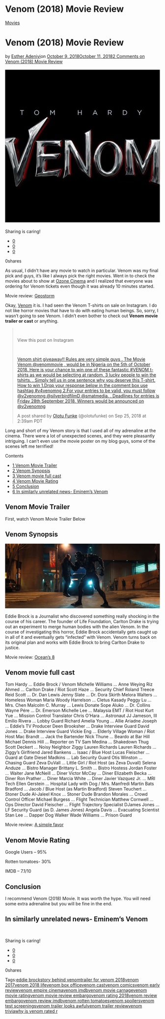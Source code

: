 # Venom (2018) Movie Review

[Movies](https://estheradeniyi.com/category/movies/)
# Venom (2018) Movie Review

by [Esther Adeniyi](https://estheradeniyi.com/author/esther-adeniyi/)on [October 9, 2018October 11, 2018](https://estheradeniyi.com/venom-2018-movie-review/)[2 Comments on Venom (2018) Movie Review](https://estheradeniyi.com/venom-2018-movie-review/#comments)

![Venom movie poster](images\Venom-image.png)

Sharing is caring!

- [0](https://www.facebook.com/sharer/sharer.php?u=https%3A%2F%2Festheradeniyi.com%2Fvenom-2018-movie-review%2F&amp;t=Venom%20%282018%29%20Movie%20Review)
- [0](https://twitter.com/intent/tweet?text=Venom%20%282018%29%20Movie%20Review&amp;url=https%3A%2F%2Festheradeniyi.com%2Fvenom-2018-movie-review%2F)
- [0](#)

0shares

As usual, I didn&#x2019;t have any movie to watch in particular. Venom was my final pick and guys, it&#x2019;s like I always pick the right movies. Went in to check the movies about to show at [Ozone Cinema](https://estheradeniyi.com/ozone-cinemas-yaba/) and I realized that everyone was ordering for Venom tickets even though it was already 10 minutes started.

Movie review: [Geostorm](https://estheradeniyi.com/geostorm-2017-movie-review-5-profound/)

Okay, [Venom](https://www.instagram.com/venommovie/) it is. I had seen the Venom T-shirts on sale on Instagram. I do not like horror movies that have to do with eating human beings. So, sorry, I wasn&#x2019;t going to see Venom. I didn&#x2019;t even bother to check out **Venom movie trailer or cast** or anything.

> &#xA0;
> 
> 
> View this post on Instagram
> 
> 
> &#xA0;
> 
> [Venom shirt giveaway!! Rules are very simple guys . The Movie Venom @venommovie , would be in Nigeria on the 5th of October 2018. Here is your chance to win one of these fantastic #VENOM t-shirts as we would be selecting at random, 3 lucky people to win the tshirts. . Simply tell us in one sentence why you deserve this T-shirt. How to win 1.Drop your response below in the comment box use hashtag #v4venomng 2.For your entries to be valid, you must follow @v2venomng @silverbirdfilmD @smatmedia. . Deadlines for entries is Friday 28th September 2018. Winners would be announced on @v2venomng](https://www.instagram.com/p/BoJPXzrlI_z/?utm_source=ig_embed&amp;utm_medium=loading)
> 
> A post shared by [ Olotu Funke](https://www.instagram.com/olotufunke/?utm_source=ig_embed&amp;utm_medium=loading) (@olotufunke) on Sep 25, 2018 at 2:39am PDT

Long and short of my Venom story is that I used all of my adrenaline at the cinema. There were a lot of unexpected scenes, and they were pleasantly intriguing. I can&#x2019;t even use the movie poster on my blog guys, some of the scenes left me terrified!

Contents

- [1 Venom Movie Trailer](#Venom_Movie_Trailer)
- [2 Venom Synopsis](#Venom_Synopsis)
- [3 Venom movie full cast](#Venom_movie_full_cast)
- [4 Venom Movie Rating](#Venom_Movie_Rating)
- [5 Conclusion](#Conclusion)
- [6 In similarly unrelated news- Eminem&#x2019;s Venom](#In_similarly_unrelated_news-_Eminem8217s_Venom)

## Venom Movie Trailer

First, watch Venom Movie Trailer Below

## Venom Synopsis

![venom movie](images\Venom-movie.jpg)

Eddie Brock is a Journalist who discovered something really shocking in the course of his career. The founder of Life Foundation, Carlton Drake is trying out an experiment to merge human bodies with the alien Venom. In the course of investigating this horror, Eddie Brock accidentally gets caught up in all of it and eventually gets &#x201C;infected&#x201D; with Venom. Venom turns back on its original plan and works with Eddie Brock to bring Carlton Drake to justice.

Movie review: [Ocean&#x2019;s 8](https://estheradeniyi.com/oceans-8-movie-review-full-cast-movie-trailer-and-rating/)

## Venom movie full cast

Tom Hardy &#x2026; Eddie Brock / Venom
 Michelle Williams &#x2026; Anne Weying
 Riz Ahmed &#x2026; Carlton Drake / Riot
 Scott Haze &#x2026; Security Chief Roland Treece
 Reid Scott &#x2026; Dr. Dan Lewis
 Jenny Slate &#x2026; Dr. Dora Skirth
 Melora Walters &#x2026; Homeless Woman Maria
 Woody Harrelson &#x2026; Cletus Kasady
 Peggy Lu &#x2026; Mrs. Chen
 Malcolm C. Murray &#x2026; Lewis Donate
 Sope Aluko &#x2026; Dr. Collins
 Wayne P&#xE9;re &#x2026; Dr. Emerson
 Michelle Lee &#x2026; Malaysia EMT / Riot Host
 Kurt Yue &#x2026; Mission Control Translator
 Chris O&#x2019;Hara &#x2026; Astronaut JJ Jameson, III
 Emilio Rivera &#x2026; Lobby Guard Richard
 Amelia Young &#x2026; Allie
 Ariadne Joseph &#x2026; Eddie&#x2019;s TV Producer
 Deen Brooksher &#x2026; Drake Interview Guard
 David Jones &#x2026; Drake Interview Guard
 Vickie Eng &#x2026; Elderly Village Woman / Riot Host
 Mac Brandt &#x2026; Jack the Bartender
 Nick Thune &#x2026; Beardo at Bar
 Hill Michael Dennis Hill &#x2026; Reporter on TV
 Sam Medina &#x2026; Shakedown Thug
 Scott Deckert &#x2026; Noisy Neighbor Ziggy
 Lauren Richards Lauren Richards &#x2026; Ziggy&#x2019;s Girlfriend
 Jared Bankens &#x2026; Isaac / Blue Host
 Lucas Fleischer &#x2026; Guard at Gate
 Diesel Madkins &#x2026; Lab Security Guard
 Otis Winston &#x2026; Chasing Guard
 Zeva DuVall &#x2026; Little Girl / Riot Host (as Zeva Duvall)
 Selena Anduze &#x2026; Bistro Manager
 Brittany L. Smith &#x2026; Bistro Hostess
 Jordan Foster &#x2026; Waiter
 Jane McNeill &#x2026; Diner
 Victor McCay &#x2026; Diner
 Elizabeth Becka &#x2026; Diner
 Ron Prather &#x2026; Diner
 Marcia White &#x2026; Diner
 Javier Vazquez Jr. &#x2026; MRI Tech
 Ellen Gerstein &#x2026; Hospital Lady with Dog / Mrs. Manfredi
 Martin Bats Bradford &#x2026; Jacob / Blue Host (as Martin Bradford)
 Steven Teuchert &#x2026; Stoner Dude
 Al-Jaleel Knox &#x2026; Stoner Dude
 Brandon Morales &#x2026; Crowd Control Officer
 Michael Burgess &#x2026; Flight Technician
 Matthew Cornwell &#x2026; Ops Director
 David Fleischer &#x2026; Flight Trajectory Specialist
 DJames Jones &#x2026; LF Security Guard (as D. James Jones)
 Angela Davis &#x2026; Evacuating Scientist
 Stan Lee &#x2026; Dapper Dog Walker
 Wade Williams &#x2026; Prison Guard

Movie review: [A simple favor](https://estheradeniyi.com/a-simple-favor-2018-movie-review/)

## Venom Movie Rating

Google Users &#x2013; 95%

Rotten tomatoes- 30%

IMDB &#x2013; 7.1/10

## Conclusion

I recommend Venom (2018) Movie. It was worth the hype. You will need some extra adrenaline but you will be fine in the end.

## In similarly unrelated news- Eminem&#x2019;s Venom

&#xA0;

Sharing is caring!

- [0](https://www.facebook.com/sharer/sharer.php?u=https%3A%2F%2Festheradeniyi.com%2Fvenom-2018-movie-review%2F&amp;t=Venom%20%282018%29%20Movie%20Review)
- [0](https://twitter.com/intent/tweet?text=Venom%20%282018%29%20Movie%20Review&amp;url=https%3A%2F%2Festheradeniyi.com%2Fvenom-2018-movie-review%2F)
- [0](#)

0shares

Tags:[eddie brock](https://estheradeniyi.com/tag/eddie-brock/)[story behind venom](https://estheradeniyi.com/tag/story-behind-venom/)[trailer for venom 2018](https://estheradeniyi.com/tag/trailer-for-venom-2018/)[venom 2017](https://estheradeniyi.com/tag/venom-2017/)[venom 2018 life](https://estheradeniyi.com/tag/venom-2018-life/)[venom box office](https://estheradeniyi.com/tag/venom-box-office/)[venom cast](https://estheradeniyi.com/tag/venom-cast/)[venom comics](https://estheradeniyi.com/tag/venom-comics/)[venom early review](https://estheradeniyi.com/tag/venom-early-review/)[venom empire cinema](https://estheradeniyi.com/tag/venom-empire-cinema/)[venom imdb](https://estheradeniyi.com/tag/venom-imdb/)[venom movie carnage](https://estheradeniyi.com/tag/venom-movie-carnage/)[venom movie rating](https://estheradeniyi.com/tag/venom-movie-rating/)[venom movie review embargo](https://estheradeniyi.com/tag/venom-movie-review-embargo/)[venom rating 2018](https://estheradeniyi.com/tag/venom-rating-2018/)[venom review embargo](https://estheradeniyi.com/tag/venom-review-embargo/)[venom review imdb](https://estheradeniyi.com/tag/venom-review-imdb/)[venom rotten tomatoes](https://estheradeniyi.com/tag/venom-rotten-tomatoes/)[venom spoilers](https://estheradeniyi.com/tag/venom-spoilers/)[venom test screenings](https://estheradeniyi.com/tag/venom-test-screenings/)[venom trailer looks awful](https://estheradeniyi.com/tag/venom-trailer-looks-awful/)[venom trailer review](https://estheradeniyi.com/tag/venom-trailer-review/)[venom trivia](https://estheradeniyi.com/tag/venom-trivia/)[why is venom rated r](https://estheradeniyi.com/tag/why-is-venom-rated-r/)